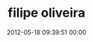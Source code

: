 ---
title: "filipe oliveira"
date: 2012-05-18 09:39:51 00:00
permalink: /filipe
twitter: ""
likes: [186,188]
id: 271
gravatar: "http://www.gravatar.com/avatar/77f8861765e50602862058be165fe7a6"
---
